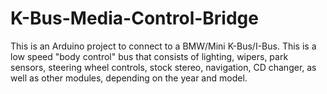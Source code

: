 # K-Bus-Media-Control-Bridge
This is an Arduino project to connect to a BMW/Mini K-Bus/I-Bus. This is a low speed "body control" bus that consists of lighting, wipers, park sensors, steering wheel controls, stock stereo, navigation, CD changer, as well as other modules, depending on the year and model. 
